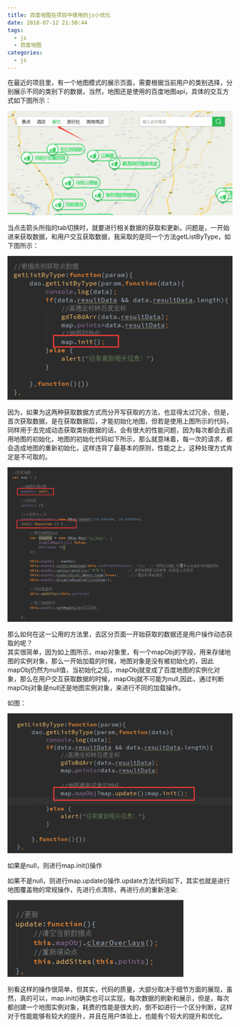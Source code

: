 ```yaml
---
title: 百度地图在项目中使用的js小优化
date: 2018-07-12 21:50:44
tags: 
  - js 
  - 百度地图
categories:
  - js
---
```




在最近的项目里，有一个地图模式的展示页面，需要根据当前用户的类别选择，分别展示不同的类别下的数据，当然，地图还是使用的百度地图api，具体的交互方式如下图所示： 

![](https://github.com/bettermu/blog-picture-store/blob/master/20180712/1.png?raw=true)

当点击箭头所指的tab切换时，就要进行相关数据的获取和更新。问题是，一开始进来获取数据，和用户交互获取数据，我采取的是同一个方法getListByType，如下图所示：  

![](https://github.com/bettermu/blog-picture-store/blob/master/20180712/2.png?raw=true)  

因为，如果为这两种获取数据方式而分开写获取的方法，也显得太过冗余，但是，首次获取数据，是在获取数据后，才能初始化地图，但若是使用上图所示的代码，同样用于去完成动态获取类别数据的话，会有很大的性能问题，因为每次都会去调用地图的初始化，地图的初始化代码如下所示，那么就意味着，每一次的请求，都会造成地图的重新初始化，这样违背了最基本的原则，性能之上，这种处理方式肯定是不可取的。    

![](https://github.com/bettermu/blog-picture-store/blob/master/20180712/3.png?raw=true)   

那么如何在这一公用的方法里，去区分页面一开始获取的数据还是用户操作动态获取的呢？  
其实很简单，因为如上图所示，map对象里，有一个mapObj的字段，用来存储地图的实例对象，那么一开始加载的时候，地图对象是没有被初始化的，因此mapObj仍然为null值，当初始化之后，mapObj就变成了百度地图的实例化对象，那么在用户交互获取数据的时候，mapObj就不可能为null,因此，通过判断mapObj对象是null还是地图实例对象，来进行不同的加载操作。   

如图：  

![](https://github.com/bettermu/blog-picture-store/blob/master/20180712/5.png?raw=true) 

如果是null，则进行map.init()操作  

如果不是null，则进行map.update()操作.update方法代码如下，其实也就是进行地图覆盖物的常规操作，先进行点清除，再进行点的重新渲染:   

![](https://github.com/bettermu/blog-picture-store/blob/master/20180712/4.png?raw=true)

别看这样的操作很简单，但其实，代码的质量，大部分取决于细节方面的展现，虽然，真的可以，map.init()确实也可以实现，每次数据的刷新和展示，但是，每次都创建一个地图实例对象，耗费的性能是很大的，倒不如进行一个区分判断，这样对于性能能够有较大的提升，并且在用户体验上，也能有个较大的提升和优化。
